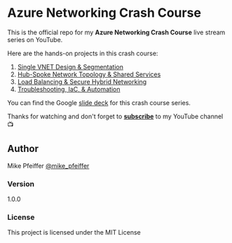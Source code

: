 # Azure Networking Crash Course

This is the official repo for my **Azure Networking Crash Course** live stream series on YouTube.

Here are the hands-on projects in this crash course:

1. [Single VNET Design & Segmentation](https://github.com/mikepfeiffer/azure-network-101/tree/main/Project%201)
2. [Hub-Spoke Network Topology & Shared Services](https://github.com/mikepfeiffer/azure-network-101/tree/main/Project%202)
3. [Load Balancing & Secure Hybrid Networking](https://github.com/mikepfeiffer/azure-network-101/tree/main/Project%203)
4. [Troubleshooting, IaC, & Automation](https://github.com/mikepfeiffer/azure-network-101/tree/main/Project%204)

You can find the Google [slide deck](https://docs.google.com/presentation/d/1X8aJb24e89HeLSWU0gvbELgIHIkfqQFdUXFbfG0RHVg/edit?usp=sharing) for this crash course series.

Thanks for watching and don't forget to **[subscribe](https://www.youtube.com/channel/UCuoEOqepPoBrnpL5C3P6Ehg)** to my YouTube channel 📺

## Author

Mike Pfeiffer
[@mike_pfeiffer](https://twitter.com/mike_pfeiffer)

### Version

1.0.0

### License

This project is licensed under the MIT License
